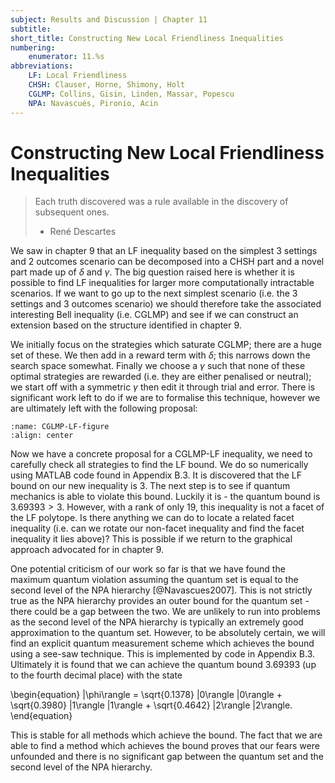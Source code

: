 ```yaml
---
subject: Results and Discussion | Chapter 11
subtitle:
short_title: Constructing New Local Friendliness Inequalities
numbering: 
    enumerator: 11.%s
abbreviations:
    LF: Local Friendliness
    CHSH: Clauser, Horne, Shimony, Holt
    CGLMP: Collins, Gisin, Linden, Massar, Popescu
    NPA: Navascués, Pironio, Acin
---
```


# Constructing New Local Friendliness Inequalities

> Each truth discovered was a rule available in the discovery of subsequent ones.
> - René Descartes

We saw in chapter 9 that an LF inequality based on the simplest $3$ settings and $2$ outcomes scenario can be decomposed into a CHSH part and a novel part made up of $\delta$ and $\gamma$. The big question raised here is whether it is possible to find LF inequalities for larger more computationally intractable scenarios. If we want to go up to the next simplest scenario (i.e. the $3$ settings and $3$ outcomes scenario) we should therefore take the associated interesting Bell inequality (i.e. CGLMP) and see if we can construct an extension based on the structure identified in chapter 9.

We initially focus on the strategies which saturate CGLMP; there are a huge set of these. We then add in a reward term with $\delta$; this narrows down the search space somewhat. Finally we choose a $\gamma$ such that none of these optimal strategies are rewarded (i.e. they are either penalised or neutral); we start off with a symmetric $\gamma$ then edit it through trial and error. There is significant work left to do if we are to formalise this technique, however we are ultimately left with the following proposal:

```{figure} CGLMP-LF.jpg
:name: CGLMP-LF-figure
:align: center
```

Now we have a concrete proposal for a CGLMP-LF inequality, we need to carefully check all strategies to find the LF bound. We do so numerically using MATLAB code found in Appendix B.3. It is discovered that the LF bound on our new inequality is $3$. The next step is to see if quantum mechanics is able to violate this bound. Luckily it is - the quantum bound is $3.69393>3$. However, with a rank of only $19$, this inequality is not a facet of the LF polytope. Is there anything we can do to locate a related facet inequality (i.e. can we rotate our non-facet inequality and find the facet inequality it lies above)? This is possible if we return to the graphical approach advocated for in chapter 9.

One potential criticism of our work so far is that we have found the maximum quantum violation assuming the quantum set is equal to the second level of the NPA hierarchy [@Navascues2007]. This is not strictly true as the NPA hierarchy provides an outer bound for the quantum set - there could be a gap between the two. We are unlikely to run into problems as the second level of the NPA hierarchy is typically an extremely good approximation to the quantum set. However, to be absolutely certain, we will find an explicit quantum measurement scheme which achieves the bound using a see-saw technique. This is implemented by code in Appendix B.3. Ultimately it is found that we can achieve the quantum bound $3.69393$ (up to the fourth decimal place) with the state

\begin{equation}
    |\phi\rangle = \sqrt{0.1378} |0\rangle |0\rangle + \sqrt{0.3980} |1\rangle |1\rangle + \sqrt{0.4642} |2\rangle |2\rangle. 
\end{equation}

This is stable for all methods which achieve the bound. The fact that we are able to find a method which achieves the bound proves that our fears were unfounded and there is no significant gap between the quantum set and the second level of the NPA hierarchy.

